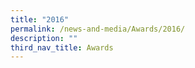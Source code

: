 ```yaml
---
title: "2016"
permalink: /news-and-media/Awards/2016/
description: ""
third_nav_title: Awards
---
```

